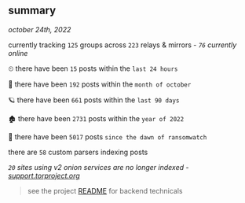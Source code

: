 
## summary
_october 24th, 2022_

currently tracking `125` groups across `223` relays & mirrors - _`76` currently online_

⏲ there have been `15` posts within the `last 24 hours`

🦈 there have been `192` posts within the `month of october`

🪐 there have been `661` posts within the `last 90 days`

🏚 there have been `2731` posts within the `year of 2022`

🦕 there have been `5017` posts `since the dawn of ransomwatch`

there are `58` custom parsers indexing posts

_`20` sites using v2 onion services are no longer indexed - [support.torproject.org](https://support.torproject.org/onionservices/v2-deprecation/)_

> see the project [README](https://github.com/joshhighet/ransomwatch#ransomwatch--) for backend technicals
